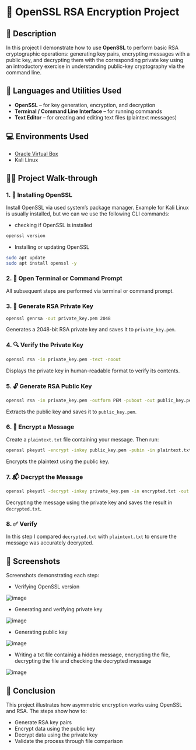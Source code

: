 # 🔐 OpenSSL RSA Encryption Project

## 📄 Description

In this project I demonstrate how to use **OpenSSL** to perform basic RSA cryptographic operations: generating key pairs, encrypting messages with a public key, and decrypting them with the corresponding private key using an introductory exercise in understanding public-key cryptography via the command line.

## 🧰 Languages and Utilities Used

- **OpenSSL** – for key generation, encryption, and decryption  
- **Terminal / Command Line Interface** – for running commands  
- **Text Editor** – for creating and editing text files (plaintext messages)

## 💻 Environments Used
 
- [Oracle Virtual Box](https://www.virtualbox.org/)
- Kali Linux

## 🚶‍♂️ Project Walk-through

### 1. 🔧 Installing OpenSSL

Install OpenSSL via used system’s package manager. Example for Kali Linux is usually installed, but we can we use the following CLI commands:
- checking if OpenSSL is installed
```bash
openssl version
```
- Installing or updating OpenSSL
```bash
sudo apt update
sudo apt install openssl -y
```
### 2. 📁 Open Terminal or Command Prompt

All subsequent steps are performed via terminal or command prompt.

### 3. 🔑 Generate RSA Private Key

```bash
openssl genrsa -out private_key.pem 2048
```

Generates a 2048-bit RSA private key and saves it to `private_key.pem`.

### 4. 🔍 Verify the Private Key

```bash
openssl rsa -in private_key.pem -text -noout
```

Displays the private key in human-readable format to verify its contents.

### 5. 🔓 Generate RSA Public Key

```bash
openssl rsa -in private_key.pem -outform PEM -pubout -out public_key.pem
```

Extracts the public key and saves it to `public_key.pem`.

### 6. 📨 Encrypt a Message

Create a `plaintext.txt` file containing your message. Then run:

```bash
openssl pkeyutl -encrypt -inkey public_key.pem -pubin -in plaintext.txt -out encrypted.txt
```

Encrypts the plaintext using the public key.

### 7. 📬 Decrypt the Message

```bash
openssl pkeyutl -decrypt -inkey private_key.pem -in encrypted.txt -out decrypted.txt
```

Decrypting the message using the private key and saves the result in `decrypted.txt`.

### 8. ✅ Verify

In this step I compared `decrypted.txt` with `plaintext.txt` to ensure the message was accurately decrypted.

## 📸 Screenshots

Screenshots demonstrating each step:

- Verifying OpenSSL version
  
![image](https://github.com/user-attachments/assets/1f16ee26-ee24-49db-b411-957442418316)

- Generating and verifying private key
  
![image](https://github.com/user-attachments/assets/d53cfdfb-00b7-4ab2-aaeb-5ed289e3a92f)

- Generating public key
  
![image](https://github.com/user-attachments/assets/e849f721-b2ba-445a-8303-0dbdbb6ca8e6)

- Writing a txt file containig a hidden message, encrypting the file, decrypting the file and checking the decrypted message
  
![image](https://github.com/user-attachments/assets/dd9adc93-cec8-437a-9f3e-941f1c3c1f3d)




## 📌 Conclusion

This project illustrates how asymmetric encryption works using OpenSSL and RSA. The steps show how to:
- Generate RSA key pairs
- Encrypt data using the public key
- Decrypt data using the private key
- Validate the process through file comparison
